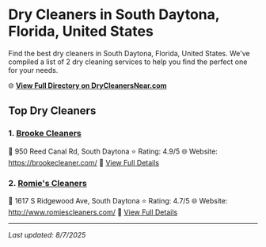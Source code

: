 # Dry Cleaners in South Daytona, Florida, United States

Find the best dry cleaners in South Daytona, Florida, United States. We've compiled a list of 2 dry cleaning services to help you find the perfect one for your needs.

🌐 **[View Full Directory on DryCleanersNear.com](https://drycleanersnear.com/city/US/Florida/South%20Daytona)**

## Top Dry Cleaners

### 1. [Brooke Cleaners](https://drycleanersnear.com/dryCleaner/6885889aaef64230e206b1f8/brooke-cleaners)
📍 950 Reed Canal Rd, South Daytona
⭐ Rating: 4.9/5
🌐 Website: https://brookecleaner.com/
🔗 [View Full Details](https://drycleanersnear.com/dryCleaner/6885889aaef64230e206b1f8/brooke-cleaners)

### 2. [Romie's Cleaners](https://drycleanersnear.com/dryCleaner/68858864aef64230e206b049/romie-s-cleaners)
📍 1617 S Ridgewood Ave, South Daytona
⭐ Rating: 4.7/5
🌐 Website: http://www.romiescleaners.com/
🔗 [View Full Details](https://drycleanersnear.com/dryCleaner/68858864aef64230e206b049/romie-s-cleaners)


---

*Last updated: 8/7/2025*
